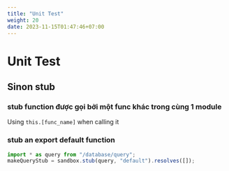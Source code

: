 ```yaml
---
title: "Unit Test"
weight: 20
date: 2023-11-15T01:47:46+07:00
---
```


# Unit Test

## Sinon stub

### stub function được gọi bởi một func khác trong cùng 1 module

Using `this.[func_name]` when calling it

### stub an export default function

```javascript
import * as query from "/database/query";
makeQueryStub = sandbox.stub(query, "default").resolves([]);
```
